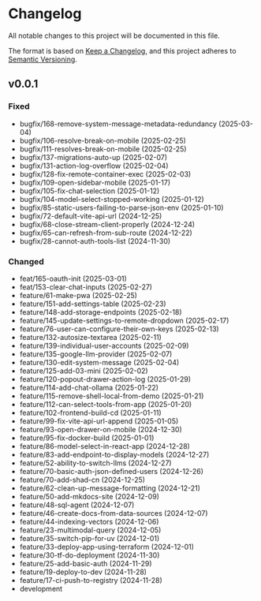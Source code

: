 # Changelog

All notable changes to this project will be documented in this file.

The format is based on [Keep a Changelog](https://keepachangelog.com/en/1.0.0/),
and this project adheres to [Semantic Versioning](https://semver.org/spec/v2.0.0.html).

## v0.0.1

### Fixed
  - bugfix/168-remove-system-message-metadata-redundancy (2025-03-04)
  - bugfix/106-resolve-break-on-mobile (2025-02-25)
  - bugfix/111-resolves-break-on-mobile (2025-02-25)
  - bugfix/137-migrations-auto-up (2025-02-07)
  - bugfix/131-action-log-overflow (2025-02-04)
  - bugfix/128-fix-remote-container-exec (2025-02-03)
  - bugfix/109-open-sidebar-mobile (2025-01-17)
  - bugfix/105-fix-chat-selection (2025-01-12)
  - bugfix/104-model-select-stopped-working (2025-01-12)
  - bugfix/85-static-users-failing-to-parse-json-env (2025-01-10)
  - bugfix/72-default-vite-api-url (2024-12-25)
  - bugfix/68-close-stream-client-properly (2024-12-24)
  - bugfix/65-can-refresh-from-sub-route (2024-12-22)
  - bugfix/28-cannot-auth-tools-list (2024-11-30)

### Changed 
  - feat/165-oauth-init (2025-03-01)
  - feat/153-clear-chat-inputs (2025-02-27)
  - feature/61-make-pwa (2025-02-25)
  - feature/151-add-settings-table (2025-02-23)
  - feature/148-add-storage-endpoints (2025-02-18)
  - feature/145-update-settings-to-remote-dropdown (2025-02-17)
  - feature/76-user-can-configure-their-own-keys (2025-02-13)
  - feature/132-autosize-textarea (2025-02-11)
  - feature/139-individual-user-accounts (2025-02-09)
  - feature/135-google-llm-provider (2025-02-07)
  - feature/130-edit-system-message (2025-02-04)
  - feature/125-add-03-mini (2025-02-02)
  - feature/120-popout-drawer-action-log (2025-01-29)
  - feature/114-add-chat-ollama (2025-01-22)
  - feature/115-remove-shell-local-from-demo (2025-01-21)
  - feature/112-can-select-tools-from-app (2025-01-20)
  - feature/102-frontend-build-cd (2025-01-11)
  - feature/99-fix-vite-api-url-append (2025-01-05)
  - feature/93-open-drawer-on-mobile (2024-12-30)
  - feature/95-fix-docker-build (2025-01-01)
  - feature/86-model-select-in-react-app (2024-12-28)
  - feature/83-add-endpoint-to-display-models (2024-12-27)
  - feature/52-ability-to-switch-llms (2024-12-27)
  - feature/70-basic-auth-json-defined-users (2024-12-26)
  - feature/70-add-shad-cn (2024-12-25)
  - feature/62-clean-up-message-formatting (2024-12-21)
  - feature/50-add-mkdocs-site (2024-12-09)
  - feature/48-sql-agent (2024-12-07)
  - feature/46-create-docs-from-data-sources (2024-12-07)
  - feature/44-indexing-vectors (2024-12-06)
  - feature/23-multimodal-query (2024-12-05)
  - feature/35-switch-pip-for-uv (2024-12-01)
  - feature/33-deploy-app-using-terraform (2024-12-01)
  - feature/30-tf-do-deployment (2024-11-30)
  - feature/25-add-basic-auth (2024-11-29)
  - feature/19-deploy-to-dev (2024-11-28)
  - feature/17-ci-push-to-registry (2024-11-28)
  - development